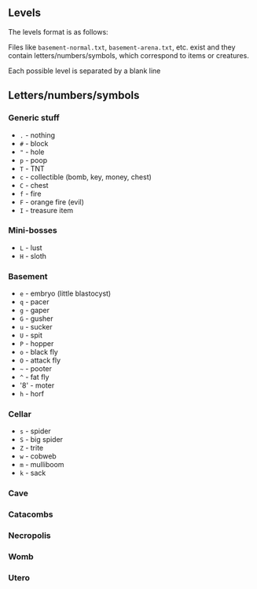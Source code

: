 ## Levels

The levels format is as follows:

Files like `basement-normal.txt`, `basement-arena.txt`, etc. exist
and they contain letters/numbers/symbols, which correspond to items
or creatures.

Each possible level is separated by a blank line

## Letters/numbers/symbols

### Generic stuff

  * `.` - nothing
  * `#` - block
  * `"` - hole
  * `p` - poop
  * `T` - TNT
  * `c` - collectible (bomb, key, money, chest)
  * `C` - chest
  * `f` - fire
  * `F` - orange fire (evil)
  * `I` - treasure item

### Mini-bosses

  * `L` - lust
  * `H` - sloth

### Basement

  * `e` - embryo (little blastocyst)
  * `q` - pacer
  * `g` - gaper
  * `G` - gusher
  * `u` - sucker
  * `U` - spit
  * `P` - hopper
  * `o` - black fly
  * `O` - attack fly
  * `~` - pooter
  * `^` - fat fly  
  * '8' - moter
  * `h` - horf


### Cellar

  * `s` - spider
  * `S` - big spider
  * `Z` - trite
  * `w` - cobweb
  * `m` - mulliboom
  * `k` - sack

### Cave

### Catacombs

### Necropolis

### Womb

### Utero
